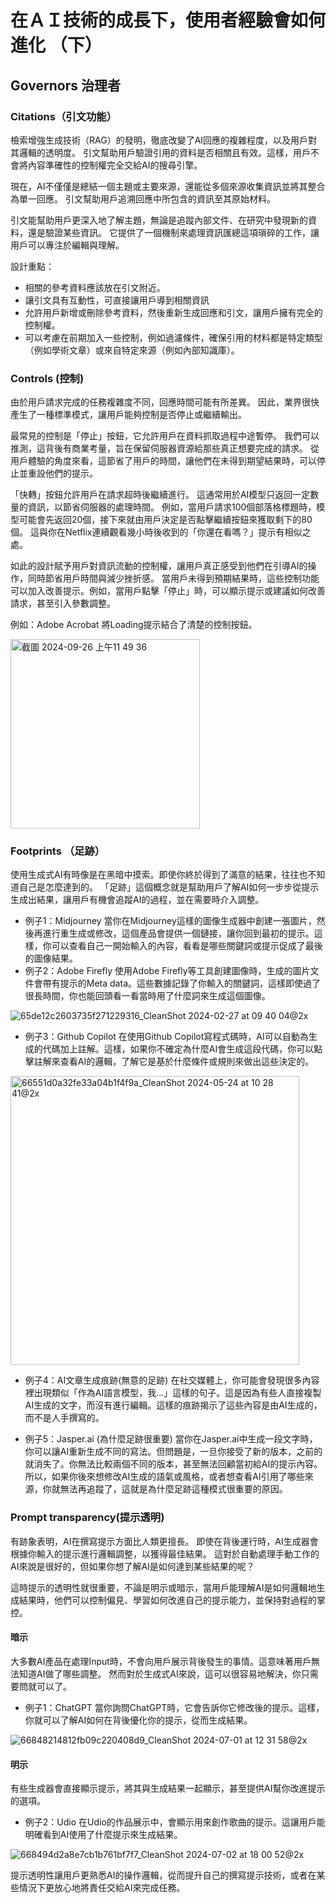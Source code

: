 # 在ＡＩ技術的成長下，使用者經驗會如何進化 （下）

## Governors 治理者

### Citations（引文功能）

檢索增強生成技術（RAG）的發明，徹底改變了AI回應的複雜程度，以及用戶對其邏輯的透明度。
引文幫助用戶驗證引用的資料是否相關且有效。這樣，用戶不會將內容準確性的控制權完全交給AI的搜尋引擎。

現在，AI不僅僅是總結一個主題或主要來源，還能從多個來源收集資訊並將其整合為單一回應。
引文幫助用戶追溯回應中所包含的資訊至其原始材料。

引文能幫助用戶更深入地了解主題，無論是追蹤內部文件、在研究中發現新的資料，還是驗證某些資訊。
它提供了一個機制來處理資訊匯總這項瑣碎的工作，讓用戶可以專注於編輯與理解。

設計重點：
- 相關的參考資料應該放在引文附近。
- 讓引文具有互動性，可直接讓用戶導到相關資訊
- 允許用戶新增或刪除參考資料，然後重新生成回應和引文，讓用戶擁有完全的控制權。
- 可以考慮在前期加入一些控制，例如過濾條件，確保引用的材料都是特定類型（例如學術文章）或來自特定來源（例如內部知識庫）。


### Controls (控制)

由於用戶請求完成的任務複雜度不同，回應時間可能有所差異。
因此，業界很快產生了一種標準模式，讓用戶能夠控制是否停止或繼續輸出。

最常見的控制是「停止」按鈕，它允許用戶在資料抓取過程中途暫停。
我們可以推測，這背後有商業考量，旨在保留伺服器資源給那些真正想要完成的請求。
從用戶體驗的角度來看，這節省了用戶的時間，讓他們在未得到期望結果時，可以停止並重設他們的提示。

「快轉」按鈕允許用戶在請求超時後繼續進行。
這通常用於AI模型只返回一定數量的資訊，以節省伺服器的處理時間。
例如，當用戶請求100個部落格標題時，模型可能會先返回20個，接下來就由用戶決定是否點擊繼續按鈕來獲取剩下的80個。
這與你在Netflix連續觀看幾小時後收到的「你還在看嗎？」提示有相似之處。

如此的設計賦予用戶對資訊流動的控制權，讓用戶真正感受到他們在引導AI的操作，同時節省用戶時間與減少挫折感。
當用戶未得到預期結果時，這些控制功能可以加入改善提示。例如，當用戶點擊「停止」時，可以顯示提示或建議如何改善請求，甚至引入參數調整。

例如：Adobe Acrobat 將Loading提示結合了清楚的控制按鈕。

<img width="303" alt="截圖 2024-09-26 上午11 49 36" src="https://github.com/user-attachments/assets/6ff3a944-a3f7-4b87-8c52-421836e7e3b5">


### Footprints （足跡）

使用生成式AI有時像是在黑暗中摸索。即使你終於得到了滿意的結果，往往也不知道自己是怎麼達到的。
「足跡」這個概念就是幫助用戶了解AI如何一步步從提示生成出結果，讓用戶有機會追蹤AI的過程，並在需要時介入調整。

- 例子1：Midjourney
當你在Midjourney這樣的圖像生成器中創建一張圖片，然後再進行重生成或修改，這個產品會提供一個鏈接，讓你回到最初的提示。這樣，你可以查看自己一開始輸入的內容，看看是哪些關鍵詞或提示促成了最後的圖像結果。
- 例子2：Adobe Firefly
使用Adobe Firefly等工具創建圖像時，生成的圖片文件會帶有提示的Meta data。這些數據記錄了你輸入的關鍵詞，這樣即使過了很長時間，你也能回頭看一看當時用了什麼詞來生成這個圖像。

![65de12c2603735f271229316_CleanShot 2024-02-27 at 09 40 04@2x](https://github.com/user-attachments/assets/86697c43-5443-41dd-820b-3da817197589)

- 例子3：Github Copilot
在使用Github Copilot寫程式碼時，AI可以自動為生成的代碼加上註解。這樣，如果你不確定為什麼AI會生成這段代碼，你可以點擊註解來查看AI的邏輯，了解它是基於什麼條件或規則來做出這些決定的。
<img width="462" alt="66551d0a32fe33a04b1f4f9a_CleanShot 2024-05-24 at 10 28 41@2x" src="https://github.com/user-attachments/assets/64baba35-ac05-4be3-a938-25ca6c17cf03">

- 例子4：AI文章生成痕跡(無意的足跡)
在社交媒體上，你可能會發現很多內容裡出現類似「作為AI語言模型，我...」這樣的句子。這是因為有些人直接複製AI生成的文字，而沒有進行編輯。這樣的痕跡揭示了這些內容是由AI生成的，而不是人手撰寫的。

- 例子5：Jasper.ai (為什麼足跡很重要)
當你在Jasper.ai中生成一段文字時，你可以讓AI重新生成不同的寫法。但問題是，一旦你接受了新的版本，之前的就消失了。你無法比較兩個不同的版本，甚至無法回顧當初給AI的提示內容。所以，如果你後來想修改AI生成的語氣或風格，或者想查看AI引用了哪些來源，你就無法再追蹤了，這就是為什麼足跡這種模式很重要的原因。

### Prompt transparency(提示透明)

有跡象表明，AI在撰寫提示方面比人類更擅長。
即使在背後運行時，AI生成器會根據你輸入的提示進行邏輯調整，以獲得最佳結果。
這對於自動處理手動工作的AI來說是很好的，但如果你想了解AI是如何達到某些結果的呢？

這時提示的透明性就很重要，不論是明示或暗示，當用戶能理解AI是如何邏輯地生成結果時，他們可以控制偏見、學習如何改進自己的提示能力，並保持對過程的掌控。

#### 暗示

大多數AI產品在處理Input時，不會向用戶展示背後發生的事情。這意味著用戶無法知道AI做了哪些調整。
然而對於生成式AI來說，這可以很容易地解決，你只需要問就可以了。

- 例子1：ChatGPT
當你詢問ChatGPT時，它會告訴你它修改後的提示。這樣，你就可以了解AI如何在背後優化你的提示，從而生成結果。

![66848214812fb09c220408d9_CleanShot 2024-07-01 at 12 31 58@2x](https://github.com/user-attachments/assets/262a1e51-31e3-4fd0-8558-9176f0f68356)

#### 明示

有些生成器會直接顯示提示，將其與生成結果一起顯示，甚至提供AI幫你改進提示的選項。

- 例子2：Udio
在Udio的作品展示中，會顯示用來創作歌曲的提示。這讓用戶能明確看到AI使用了什麼提示來生成結果。

![668494d2a8e7cb1b761bf7f7_CleanShot 2024-07-02 at 18 00 52@2x](https://github.com/user-attachments/assets/98b9e04a-7c78-403b-a831-895b3f9ac805)

提示透明性讓用戶更熟悉AI的操作邏輯，從而提升自己的撰寫提示技術，或者在某些情況下更放心地將責任交給AI來完成任務。




